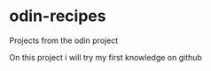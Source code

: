 # odin-recipes
Projects from the odin project

On this project i will try my first knowledge on github